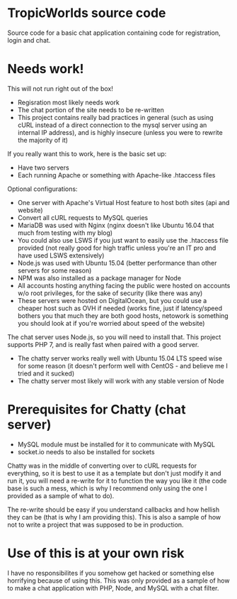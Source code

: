 # TropicWorlds source code
Source code for a basic chat application containing code for registration, login and chat.

# Needs work!
This will not run right out of the box!
- Regisration most likely needs work
- The chat portion of the site needs to be re-written
- This project contains really bad practices in general (such as using cURL instead of a direct connection to the mysql server using an internal IP address), and is highly insecure (unless you were to rewrite the majority of it)

If you really want this to work, here is the basic set up:
- Have two servers
- Each running Apache or something with Apache-like .htaccess files

Optional configurations:
- One server with Apache's Virtual Host feature to host both sites (api and website)
- Convert all cURL requests to MySQL queries
- MariaDB was used with Nginx (nginx doesn't like Ubuntu 16.04 that much from testing with my blog)
- You could also use LSWS if you just want to easily use the .htaccess file provided (not really good for high traffic unless you're an IT pro and have used LSWS extensively)
- Node.js was used with Ubuntu 15.04 (better performance than other servers for some reason)
- NPM was also installed as a package manager for Node
- All accounts hosting anything facing the public were hosted on accounts w/o root privileges, for the sake of security (like there was any)
- These servers were hosted on DigitalOcean, but you could use a cheaper host such as OVH if needed (works fine, just if latency/speed bothers you that much they are both good hosts, netowork is something you should look at if you're worried about speed of the website)

The chat server uses Node.js, so you will need to install that. This project supports PHP 7, and is really fast when paired with a good server.

- The chatty server works really well with Ubuntu 15.04 LTS speed wise for some reason (it doesn't perform well with CentOS - and believe me I tried and it sucked)
- The chatty server most likely will work with any stable version of Node

# Prerequisites for Chatty (chat server)
- MySQL module must be installed for it to communicate with MySQL
- socket.io needs to also be installed for sockets

Chatty was in the middle of converting over to cURL requests for everything, so it is best to use it as a template but don't just modify it and run it, you will need a re-write for it to function the way you like it (the code base is such a mess, which is why I recommend only using the one I provided as a sample of what to do).

The re-write should be easy if you understand callbacks and how hellish they can be (that is why I am providing this). This is also a sample of how not to write a project that was supposed to be in production.

# Use of this is at your own risk
I have no responsibilites if you somehow get hacked or something else horrifying because of using this. This was only provided as a sample of how to make a chat application with PHP, Node, and MySQL with a chat filter.
